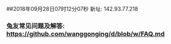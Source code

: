 ##2018年09月28日07时12分07秒 新址: 142.93.77.218
### 兔友常见问题及解答: https://github.com/wanggonging/d/blob/w/FAQ.md
